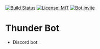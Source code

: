 [![Build Status](https://travis-ci.org/lukecrum/ThunderBot.svg?branch=master)](https://travis-ci.org/lukecrum/ThunderBot)
[![License: MIT](https://img.shields.io/badge/License-MIT-yellow.svg)](https://opensource.org/licenses/MIT)
[![Bot invite](https://img.shields.io/badge/bot-invite-333399.svg)](https://discordapp.com/oauth2/authorize?client_id=432397335150985216&scope=bot&permissions=0)
# Thunder Bot
- Discord bot
